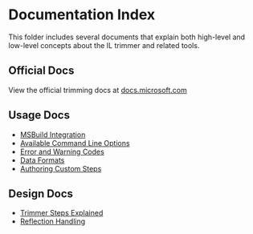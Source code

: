 # Documentation Index

This folder includes several documents that explain both high-level and low-level concepts about the IL trimmer and related tools.

## Official Docs
View the official trimming docs at [docs.microsoft.com](https://docs.microsoft.com/en-us/dotnet/core/deploying/trimming/trim-self-contained)

## Usage Docs
- [MSBuild Integration](illink-tasks.md)
- [Available Command Line Options](illink-options.md)
- [Error and Warning Codes](error-codes.md)
- [Data Formats](data-formats.md)
- [Authoring Custom Steps](custom-steps.md)

## Design Docs
- [Trimmer Steps Explained](../../design/tools/illink/steps-explained.md)
- [Reflection Handling](../../design/tools/illink/reflection-flow.md)
